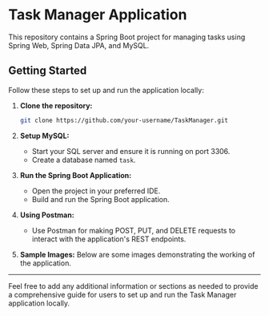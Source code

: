 # Task Manager Application

This repository contains a Spring Boot project for managing tasks using Spring Web, Spring Data JPA, and MySQL.

## Getting Started

Follow these steps to set up and run the application locally:

1. **Clone the repository:**
    ```bash
    git clone https://github.com/your-username/TaskManager.git
    ```

2. **Setup MySQL:**
   - Start your SQL server and ensure it is running on port 3306.
   - Create a database named `task`.

3. **Run the Spring Boot Application:**
   - Open the project in your preferred IDE.
   - Build and run the Spring Boot application.

4. **Using Postman:**
   - Use Postman for making POST, PUT, and DELETE requests to interact with the application's REST endpoints.

5. **Sample Images:**
   Below are some images demonstrating the working of the application.
   <!-- Include images or screenshots of the application in action (if available) -->

---

Feel free to add any additional information or sections as needed to provide a comprehensive guide for users to set up and run the Task Manager application locally.
